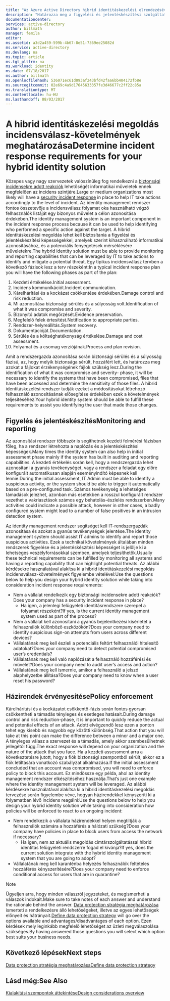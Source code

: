 ```yaml
---
title: "Az Azure Active Directory hibrid identitáskezelési elrendezésével kapcsolatos szempontok - incidens rResponse követelmények meghatározása |} Microsoft Docs"
description: "Határozza meg a figyelési és jelentéskészítési szolgáltatásait a hibrid identitáskezelési megoldás, amely szerint is javítható az informatikai részleg feltételkészleteket azonosításában és kiküszöbölésében potenciális fenyegetések"
documentationcenter: 
services: active-directory
author: billmath
manager: femila
editor: 
ms.assetid: a3d2a459-599b-4b67-8e51-7369ee25082d
ms.service: active-directory
ms.devlang: na
ms.topic: article
ms.tgt_pltfrm: na
ms.workload: identity
ms.date: 07/18/2017
ms.author: billmath
ms.openlocfilehash: 536071ec61d093af243bfd42faa6bb404172fb8e
ms.sourcegitcommit: 02e69c4a9d17645633357fe3d46677c2ff22c85a
ms.translationtype: MT
ms.contentlocale: hu-HU
ms.lasthandoff: 08/03/2017
---
```

# <a name="determine-incident-response-requirements-for-your-hybrid-identity-solution"></a><span data-ttu-id="577b4-103">A hibrid identitáskezelési megoldás incidensválasz-követelmények meghatározása</span><span class="sxs-lookup"><span data-stu-id="577b4-103">Determine incident response requirements for your hybrid identity solution</span></span>
<span data-ttu-id="577b4-104">Közepes vagy nagy szervezetek valószínűleg fog rendelkezni a [biztonsági incidensekre adott reakciók](https://technet.microsoft.com/library/cc700825.aspx) lehetőségét informatikai műveletek ennek megfelelően az incidens szintjére.</span><span class="sxs-lookup"><span data-stu-id="577b4-104">Large or medium organizations most likely will have a [security incident response](https://technet.microsoft.com/library/cc700825.aspx) in place to help IT take actions accordingly to the level of incident.</span></span> <span data-ttu-id="577b4-105">Az identity management rendszer fontos összetevője a incidensválasz folyamat oka használható végző felhasználók listáját egy bizonyos művelet a célon azonosítása érdekében.</span><span class="sxs-lookup"><span data-stu-id="577b4-105">The identity management system is an important component in the incident response process because it can be used to help identifying who performed a specific action against the target.</span></span> <span data-ttu-id="577b4-106">A hibrid identitáskezelési megoldás lehet kell biztosítania a figyelési és jelentéskészítési képességekkel, amelyek szerint kihasználható informatikai azonosításához, és a potenciális fenyegetések mérséklésére műveletekre.</span><span class="sxs-lookup"><span data-stu-id="577b4-106">The hybrid identity solution must be able to provide monitoring and reporting capabilities that can be leveraged by IT to take actions to identify and mitigate a potential threat.</span></span> <span data-ttu-id="577b4-107">Egy tipikus incidensválasz tervben a következő fázisok lesz a terv részeként:</span><span class="sxs-lookup"><span data-stu-id="577b4-107">In a typical incident response plan you will have the following phases as part of the plan:</span></span>

1. <span data-ttu-id="577b4-108">Kezdeti értékelése.</span><span class="sxs-lookup"><span data-stu-id="577b4-108">Initial assessment.</span></span>
2. <span data-ttu-id="577b4-109">Incidens kommunikációt.</span><span class="sxs-lookup"><span data-stu-id="577b4-109">Incident communication.</span></span>
3. <span data-ttu-id="577b4-110">Kárelhárítási és a kockázat csökkentése érdekében.</span><span class="sxs-lookup"><span data-stu-id="577b4-110">Damage control and risk reduction.</span></span>
4. <span data-ttu-id="577b4-111">Mi azonosítása biztonsági sérülés és a súlyosság volt.</span><span class="sxs-lookup"><span data-stu-id="577b4-111">Identification of what it was compromise and severity.</span></span>
5. <span data-ttu-id="577b4-112">Bizonyító adatok megőrzését.</span><span class="sxs-lookup"><span data-stu-id="577b4-112">Evidence preservation.</span></span>
6. <span data-ttu-id="577b4-113">Megfelelő felek értesítést.</span><span class="sxs-lookup"><span data-stu-id="577b4-113">Notification to appropriate parties.</span></span>
7. <span data-ttu-id="577b4-114">Rendszer-helyreállítás.</span><span class="sxs-lookup"><span data-stu-id="577b4-114">System recovery.</span></span>
8. <span data-ttu-id="577b4-115">Dokumentációját.</span><span class="sxs-lookup"><span data-stu-id="577b4-115">Documentation.</span></span>
9. <span data-ttu-id="577b4-116">Sérülés és a költséghatékonyság értékelése.</span><span class="sxs-lookup"><span data-stu-id="577b4-116">Damage and cost assessment.</span></span>
10. <span data-ttu-id="577b4-117">Folyamat és a csomag verziójának.</span><span class="sxs-lookup"><span data-stu-id="577b4-117">Process and plan revision.</span></span>

<span data-ttu-id="577b4-118">Amit a rendszergazda azonosítása során biztonsági sérülés és a súlyosság fázisú, az, hogy melyik biztonsága sérült, hozzáfért lett, és határozza meg azokat a fájlokat érzékenységének fájlok szükség lesz.</span><span class="sxs-lookup"><span data-stu-id="577b4-118">During the identification of what it was compromise and severity- phase, it will be necessary to identify the systems that have been compromised, files that have been accessed and determine the sensitivity of those files.</span></span> <span data-ttu-id="577b4-119">A hibrid identitáskezelési rendszer tudják ezeket a módosításokat létrehozó felhasználó azonosításának elősegítése érdekében ezek a követelmények teljesítéséhez.</span><span class="sxs-lookup"><span data-stu-id="577b4-119">Your hybrid identity system should be able to fulfill these requirements to assist you identifying the user that made those changes.</span></span> 

## <a name="monitoring-and-reporting"></a><span data-ttu-id="577b4-120">Figyelés és jelentéskészítés</span><span class="sxs-lookup"><span data-stu-id="577b4-120">Monitoring and reporting</span></span>
<span data-ttu-id="577b4-121">Az azonosítási rendszer többször is segíthetnek kezdeti felmérési fázisban főleg, ha a rendszer létrehozta a naplózás és a jelentéskészítési képességek.</span><span class="sxs-lookup"><span data-stu-id="577b4-121">Many times the identity system can also help in initial assessment phase mainly if the system has built in auditing and reporting capabilities.</span></span> <span data-ttu-id="577b4-122">A kezdeti értékelés során kell, hogy a rendszergazda lehet azonosítani a gyanús tevékenységet, vagy a rendszer a feladat egy előre konfigurált automatikusan alapján eseményindító képesnek kell lennie.</span><span class="sxs-lookup"><span data-stu-id="577b4-122">During the initial assessment, IT Admin must be able to identify a suspicious activity, or the system should be able to trigger it automatically based on a pre-configured task.</span></span> <span data-ttu-id="577b4-123">Számos tevékenység a lehetséges támadások jelezhet, azonban más esetekben a rosszul konfigurált rendszer vezethet a vakriasztások számos egy behatolás-észlelés rendszerben.</span><span class="sxs-lookup"><span data-stu-id="577b4-123">Many activities could indicate a possible attack, however in other cases, a badly configured system might lead to a number of false positives in an intrusion detection system.</span></span> 

<span data-ttu-id="577b4-124">Az identity management rendszer segítséget kell IT-rendszergazdák azonosítása és azokat a gyanús tevékenységek jelentése.</span><span class="sxs-lookup"><span data-stu-id="577b4-124">The identity management system should assist IT admins to identify and report those suspicious activities.</span></span> <span data-ttu-id="577b4-125">Ezek a technikai követelmények általában minden rendszerek figyelése és a jelentéskészítési képességet is jelölje ki a lehetséges veszélyforrásokkal szemben, amelyek teljesíthetők.</span><span class="sxs-lookup"><span data-stu-id="577b4-125">Usually these technical requirements can be fulfilled by monitoring all systems and having a reporting capability that can highlight potential threats.</span></span> <span data-ttu-id="577b4-126">Az alábbi kérdésekre használatával alakítsa ki a hibrid identitáskezelési megoldás incidensválasz-követelmények figyelembe vételével:</span><span class="sxs-lookup"><span data-stu-id="577b4-126">Use the questions below to help you design your hybrid identity solution while taking into consideration incident response requirements:</span></span>

* <span data-ttu-id="577b4-127">Nem a vállalat rendelkezik egy biztonsági incidensekre adott reakciók?</span><span class="sxs-lookup"><span data-stu-id="577b4-127">Does your company has a security incident response in place?</span></span>
  * <span data-ttu-id="577b4-128">Ha igen, a jelenlegi felügyeleti identitásrendszere szerepel a folyamat részeként?</span><span class="sxs-lookup"><span data-stu-id="577b4-128">If yes, is the current identity management system used as part of the process?</span></span>
* <span data-ttu-id="577b4-129">Nem a vállalat kell azonosítani a gyanús bejelentkezési kísérletet a felhasználók különböző eszközökön?</span><span class="sxs-lookup"><span data-stu-id="577b4-129">Does your company need to identify suspicious sign-on attempts from users across different devices?</span></span>
* <span data-ttu-id="577b4-130">Vállalatának meg kell észleli a potenciális feltört felhasználói hitelesítő adatokat?</span><span class="sxs-lookup"><span data-stu-id="577b4-130">Does your company need to detect potential compromised user’s credentials?</span></span>
* <span data-ttu-id="577b4-131">Vállalatának meg kell való naplózását a felhasználó hozzáférési és művelet?</span><span class="sxs-lookup"><span data-stu-id="577b4-131">Does your company need to audit user’s access and action?</span></span>
* <span data-ttu-id="577b4-132">Vállalatának meg kell ismernie, amikor a felhasználó a jelszó alaphelyzetbe állítása?</span><span class="sxs-lookup"><span data-stu-id="577b4-132">Does your company need to know when a user reset his password?</span></span>

## <a name="policy-enforcement"></a><span data-ttu-id="577b4-133">Házirendek érvényesítése</span><span class="sxs-lookup"><span data-stu-id="577b4-133">Policy enforcement</span></span>
<span data-ttu-id="577b4-134">Kárelhárítási és a kockázatot csökkentő-fázis során fontos gyorsan csökkentheti a támadás tényleges és esetleges hatásait.</span><span class="sxs-lookup"><span data-stu-id="577b4-134">During damage control and risk reduction-phase, it is important to quickly reduce the actual and potential effects of an attack.</span></span> <span data-ttu-id="577b4-135">Adott elvégzendő lesz ezen a ponton tehet egy kisebb és nagyobb egy közötti különbség.</span><span class="sxs-lookup"><span data-stu-id="577b4-135">That action that you will take at this point can make the difference between a minor and a major one.</span></span> <span data-ttu-id="577b4-136">A tényleges válasz a szervezet és a támadás, amely akkor szembesülhetnek jellegétől függ.</span><span class="sxs-lookup"><span data-stu-id="577b4-136">The exact response will depend on your organization and the nature of the attack that you face.</span></span> <span data-ttu-id="577b4-137">Ha a kezdeti assessment arra a következtetésre jutott, hogy a fiók biztonsági szempontból sérült, akkor ez a fiók letiltására vonatkozó szabályzat alkalmazása.</span><span class="sxs-lookup"><span data-stu-id="577b4-137">If the initial assessment concluded that an account was compromised, you will need to enforce policy to block this account.</span></span> <span data-ttu-id="577b4-138">Ez mindössze egy példa, ahol az identity management rendszer elkészítéséhez használja.</span><span class="sxs-lookup"><span data-stu-id="577b4-138">That’s just one example where the identity management system will be leveraged.</span></span> <span data-ttu-id="577b4-139">Az alábbi kérdésekre használatával alakítsa ki a hibrid identitáskezelési megoldás tervezése során figyelembe véve, hogyan házirendekkel kényszeríti ki a folyamatban lévő incidens reagálni:</span><span class="sxs-lookup"><span data-stu-id="577b4-139">Use the questions below to help you design your hybrid identity solution while taking into consideration how policies will be enforced to react to an ongoing incident:</span></span>

* <span data-ttu-id="577b4-140">Nem rendelkezik a vállalata házirendekkel helyen megtiltják a felhasználók számára a hozzáférés a hálózati szükség?</span><span class="sxs-lookup"><span data-stu-id="577b4-140">Does your company have policies in place to block users from access the network if necessary?</span></span>
  * <span data-ttu-id="577b4-141">Ha igen, nem az aktuális megoldás címtárszolgáltatással hibrid identitás felügyeleti rendszerre fogad el kívánja?</span><span class="sxs-lookup"><span data-stu-id="577b4-141">If yes, does the current solution integrate with the hybrid identity management system that you are going to adopt?</span></span>
* <span data-ttu-id="577b4-142">Vállalatának meg kell karanténba helyezés felhasználók feltételes hozzáférés kényszerítésére?</span><span class="sxs-lookup"><span data-stu-id="577b4-142">Does your company need to enforce conditional access for users that are in quarantine?</span></span> 

> [!NOTE]
> <span data-ttu-id="577b4-143">Ügyeljen arra, hogy minden válaszról jegyzeteket, és megismerheti a válaszok indokait.</span><span class="sxs-lookup"><span data-stu-id="577b4-143">Make sure to take notes of each answer and understand the rationale behind the answer.</span></span> <span data-ttu-id="577b4-144">[Data protection stratégia meghatározása](active-directory-hybrid-identity-design-considerations-data-protection-strategy.md) ismerteti a rendelkezésre álló lehetőségeket, illetve az egyes lehetőségek előnyeit és hátrányait.</span><span class="sxs-lookup"><span data-stu-id="577b4-144">[Define data protection strategy](active-directory-hybrid-identity-design-considerations-data-protection-strategy.md) will go over the options available and advantages/disadvantages of each option.</span></span>  <span data-ttu-id="577b4-145">Ezen kérdések mely leginkább megfelelő lehetőséget az üzleti megválaszolása szükséges.</span><span class="sxs-lookup"><span data-stu-id="577b4-145">By having answered those questions you will select which option best suits your business needs.</span></span>
> 
> 

## <a name="next-steps"></a><span data-ttu-id="577b4-146">Következő lépések</span><span class="sxs-lookup"><span data-stu-id="577b4-146">Next steps</span></span>
[<span data-ttu-id="577b4-147">Data protection stratégia meghatározása</span><span class="sxs-lookup"><span data-stu-id="577b4-147">Define data protection strategy</span></span>](active-directory-hybrid-identity-design-considerations-data-protection-strategy.md)

## <a name="see-also"></a><span data-ttu-id="577b4-148">Lásd még:</span><span class="sxs-lookup"><span data-stu-id="577b4-148">See Also</span></span>
[<span data-ttu-id="577b4-149">Kialakítási szempontok áttekintése</span><span class="sxs-lookup"><span data-stu-id="577b4-149">Design considerations overview</span></span>](active-directory-hybrid-identity-design-considerations-overview.md)

